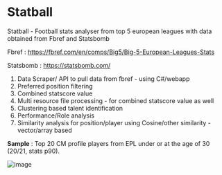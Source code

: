 # Statball

Statball - Football stats analyser from top 5 european leagues with data obtained from Fbref and Statsbomb

Fbref : https://fbref.com/en/comps/Big5/Big-5-European-Leagues-Stats

Statsbomb : https://statsbomb.com/

1. Data Scraper/ API to pull data from fbref - using C#/webapp
2. Preferred position filtering
3. Combined statscore value
4. Multi resource file processing - for combined statscore value as well
5. Clustering based talent identification
6. Performance/Role analysis
7. Similarity analysis for position/player using Cosine/other similarity  - vector/array based


**Sample** : Top 20 CM profile players from EPL under or at the age of 30 (20/21, stats p90).

![image](https://user-images.githubusercontent.com/14120777/125809221-963ebdea-c7b0-4503-ba2c-63d451525c1a.png)
